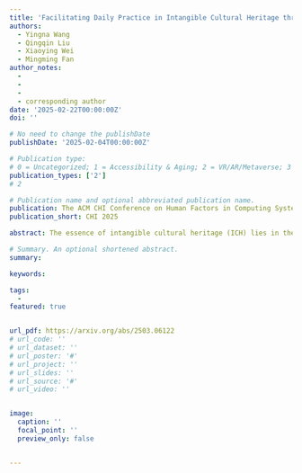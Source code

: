 ```yaml
---
title: 'Facilitating Daily Practice in Intangible Cultural Heritage through Virtual Reality: A Case Study of Traditional Chinese Flower Arrangement'
authors:
  - Yingna Wang
  - Qingqin Liu
  - Xiaoying Wei
  - Mingming Fan
author_notes:
  -
  -
  -
  - corresponding author
date: '2025-02-22T00:00:00Z'
doi: ''

# No need to change the publishDate 
publishDate: '2025-02-04T00:00:00Z'

# Publication type: 
# 0 = Uncategorized; 1 = Accessibility & Aging; 2 = VR/AR/Metaverse; 3 = Human-AI Collaboration; 4 = UX Methodology; 5 = Social Computing; 6 = Sensing;  7 = Thesis; 8 = Patent
publication_types: ['2']
# 2

# Publication name and optional abbreviated publication name.
publication: The ACM CHI Conference on Human Factors in Computing Systems 2025
publication_short: CHI 2025

abstract: The essence of intangible cultural heritage (ICH) lies in the living knowledge and skills passed down through generations. Daily practice plays a vital role in revitalizing ICH by fostering continuous learning and improvement. However, limited resources and accessibility pose significant challenges to sustaining such practice. Virtual reality (VR) has shown promise in supporting extensive skill training. Unlike technical skill training, ICH daily practice prioritizes cultivating a deeper understanding of cultural meanings and values. This study explores VR's potential in facilitating ICH daily practice through a case study of Traditional Chinese Flower Arrangement (TCFA). By investigating TCFA learners' challenges and expectations, we designed and evaluated FloraJing, a VR system enriched with cultural elements to support sustained TCFA practice. Findings reveal that FloraJing promotes progressive reflection, and continuous enhances technical improvement and cultural understanding. We further propose design implications for VR applications aimed at fostering ICH daily practice in both knowledge and skills.

# Summary. An optional shortened abstract.
summary: 

keywords: 

tags:
  - 
featured: true


url_pdf: https://arxiv.org/abs/2503.06122
# url_code: ''
# url_dataset: ''
# url_poster: '#'
# url_project: ''
# url_slides: ''
# url_source: '#'
# url_video: ''


image:
  caption: ''
  focal_point: ''
  preview_only: false


---
```


<!-- put your youtube/vimeo video ID here if possible -->
<!-- {{< bilibili BV1nA411z7RZ >}} -->




